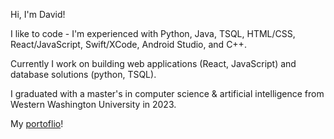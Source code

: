 Hi, I'm David!

I like to code - I'm experienced with Python, Java, TSQL, HTML/CSS, React/JavaScript, Swift/XCode, Android Studio, and C++.

Currently I work on building web applications (React, JavaScript) and database solutions (python, TSQL).

I graduated with a master's in computer science & artificial intelligence from Western Washington University in 2023.

My [portoflio](https://thedavidkipnis.github.io/portfolio/)!
